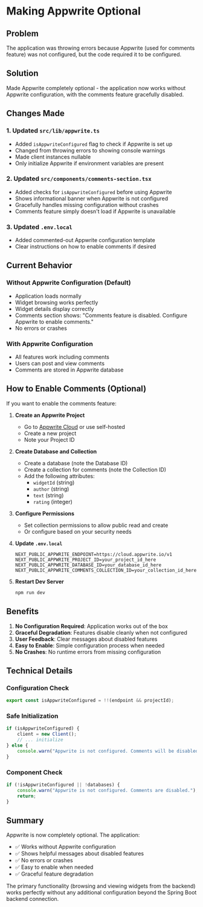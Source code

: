 # Making Appwrite Optional

## Problem
The application was throwing errors because Appwrite (used for comments feature) was not configured, but the code required it to be configured.

## Solution
Made Appwrite completely optional - the application now works without Appwrite configuration, with the comments feature gracefully disabled.

## Changes Made

### 1. Updated `src/lib/appwrite.ts`
- Added `isAppwriteConfigured` flag to check if Appwrite is set up
- Changed from throwing errors to showing console warnings
- Made client instances nullable
- Only initialize Appwrite if environment variables are present

### 2. Updated `src/components/comments-section.tsx`
- Added checks for `isAppwriteConfigured` before using Appwrite
- Shows informational banner when Appwrite is not configured
- Gracefully handles missing configuration without crashes
- Comments feature simply doesn't load if Appwrite is unavailable

### 3. Updated `.env.local`
- Added commented-out Appwrite configuration template
- Clear instructions on how to enable comments if desired

## Current Behavior

### Without Appwrite Configuration (Default)
- Application loads normally
- Widget browsing works perfectly
- Widget details display correctly
- Comments section shows: "Comments feature is disabled. Configure Appwrite to enable comments."
- No errors or crashes

### With Appwrite Configuration
- All features work including comments
- Users can post and view comments
- Comments are stored in Appwrite database

## How to Enable Comments (Optional)

If you want to enable the comments feature:

1. **Create an Appwrite Project**
   - Go to [Appwrite Cloud](https://cloud.appwrite.io) or use self-hosted
   - Create a new project
   - Note your Project ID

2. **Create Database and Collection**
   - Create a database (note the Database ID)
   - Create a collection for comments (note the Collection ID)
   - Add the following attributes:
     - `widgetId` (string)
     - `author` (string)
     - `text` (string)
     - `rating` (integer)

3. **Configure Permissions**
   - Set collection permissions to allow public read and create
   - Or configure based on your security needs

4. **Update `.env.local`**
   ```env
   NEXT_PUBLIC_APPWRITE_ENDPOINT=https://cloud.appwrite.io/v1
   NEXT_PUBLIC_APPWRITE_PROJECT_ID=your_project_id_here
   NEXT_PUBLIC_APPWRITE_DATABASE_ID=your_database_id_here
   NEXT_PUBLIC_APPWRITE_COMMENTS_COLLECTION_ID=your_collection_id_here
   ```

5. **Restart Dev Server**
   ```bash
   npm run dev
   ```

## Benefits

1. **No Configuration Required**: Application works out of the box
2. **Graceful Degradation**: Features disable cleanly when not configured
3. **User Feedback**: Clear messages about disabled features
4. **Easy to Enable**: Simple configuration process when needed
5. **No Crashes**: No runtime errors from missing configuration

## Technical Details

### Configuration Check
```typescript
export const isAppwriteConfigured = !!(endpoint && projectId);
```

### Safe Initialization
```typescript
if (isAppwriteConfigured) {
    client = new Client();
    // ... initialize
} else {
    console.warn("Appwrite is not configured. Comments will be disabled.");
}
```

### Component Check
```typescript
if (!isAppwriteConfigured || !databases) {
    console.warn("Appwrite is not configured. Comments are disabled.");
    return;
}
```

## Summary

Appwrite is now completely optional. The application:
- ✅ Works without Appwrite configuration
- ✅ Shows helpful messages about disabled features
- ✅ No errors or crashes
- ✅ Easy to enable when needed
- ✅ Graceful feature degradation

The primary functionality (browsing and viewing widgets from the backend) works perfectly without any additional configuration beyond the Spring Boot backend connection.
